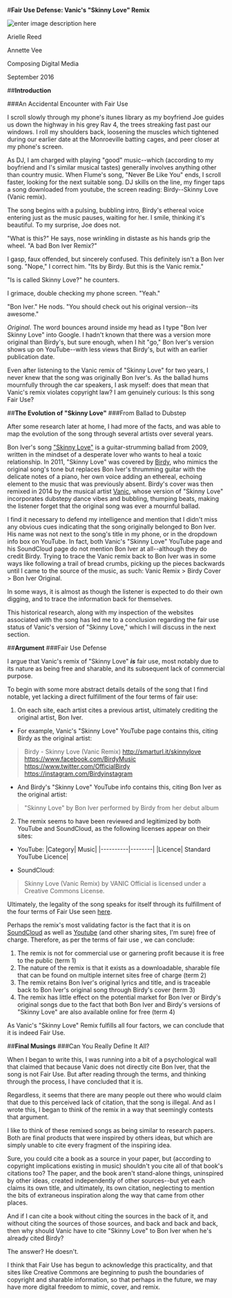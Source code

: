 


#**Fair Use Defense: Vanic's "Skinny Love" Remix**

![enter image description here](https://lh3.googleusercontent.com/-Kxpb1uVjWRc/V-G6etQc9GI/AAAAAAAAALY/56VbEnpXY7EL-OYS-qDOuEzu5iAmin8MgCLcB/s0/images.jpg "Vanic")

Arielle Reed

Annette Vee

Composing Digital Media

September 2016

##**Introduction**

###An Accidental Encounter with Fair Use

I scroll slowly through my phone's itunes library as my boyfriend Joe guides us down the highway in his grey Rav 4, the trees streaking fast past our windows. I roll my shoulders back, loosening the muscles which tightened during our earlier date at the Monroeville batting cages, and peer closer at my phone's screen. 

As DJ, I am charged with playing "good" music--which (according to my boyfriend and I's similar musical tastes) generally involves anything other than country music.  When Flume's song, "Never Be Like You" ends, I scroll faster, looking for the next suitable song. DJ skills on the line, my finger taps a song downloaded from youtube, the screen reading: Birdy--Skinny Love (Vanic remix). 

The song begins with a pulsing, bubbling intro, Birdy's ethereal voice entering just as the music pauses, waiting for her. I smile, thinking it's beautiful. To my surprise, Joe does not.

"What is this?" He says, nose wrinkling in distaste as his hands grip the wheel. "A bad Bon Iver Remix?" 

I gasp, faux offended, but sincerely confused. This definitely isn't a Bon Iver song. "Nope," I correct him. "Its by Birdy. But this is the Vanic remix."

"Is is called Skinny Love?" he counters. 

I grimace, double checking my phone screen. "Yeah." 

"Bon Iver." He nods. "You should check out his original version--its awesome."

_Original_. The word bounces around inside my head as I type "Bon Iver Skinny Love" into Google. I hadn't known that there was a version more original than Birdy's, but sure enough, when I hit "go," Bon Iver's version shows up on YouTube--with less views that Birdy's, but with an earlier publication date. 

Even after listening to the Vanic remix of "Skinny Love" for two years, I never knew that the song was originally Bon Iver's. As the ballad hums mournfully through the car speakers, I ask myself: does that mean that Vanic's remix violates copyright law? I am genuinely curious: Is this song Fair Use? 


##**The Evolution of "Skinny Love"**
###From Ballad to Dubstep

After some research later at home, I had more of the facts, and was able to map the evolution of the song through several artists over several years. 

Bon Iver's song ["Skinny Love"](https://www.youtube.com/watch?v=ssdgFoHLwnk) is a guitar-strumming ballad from 2009, written in the mindset of a desperate lover who wants to heal a toxic relationship. In 2011, "Skinny Love" was covered by [Birdy](https://www.youtube.com/watch?v=aNzCDt2eidg), who mimics the original song's tone but replaces Bon Iver's thrumming guitar with the delicate notes of a piano, her own voice adding an ethereal, echoing element to the music that was previously absent. Birdy's cover was then remixed in 2014 by the musical artist [Vanic](https://soundcloud.com/djvanic/skinny-love-vanic), whose version of "Skinny Love" incorporates dubstepy dance vibes and bubbling, thumping beats, making the listener forget that the original song was ever a mournful ballad.

I find it necessary to defend my intelligence and mention that I didn't miss any obvious cues indicating that the song originally belonged to Bon Iver. His name was not next to the song's title in my phone, or in the dropdown info box on YouTube. In fact, both Vanic's  "Skinny Love" YouTube page and his SoundCloud page do not mention Bon Iver at all--although they do credit Birdy. Trying to trace the Vanic remix back to Bon Iver was in some ways like following a trail of bread crumbs, picking up the pieces backwards until I came to the source of the music, as such: Vanic Remix > Birdy Cover > Bon Iver Original. 

In some ways, it is almost as though the listener is expected to do their own digging, and to trace the information back for themselves. 

This historical research, along with my inspection of the websites associated with the song has led me to a conclusion regarding the fair use status of Vanic's version of "Skinny Love," which I will discuss in the next section. 


##**Argument**
###Fair Use Defense

I argue that Vanic's remix of "Skinny Love" _**is**_ fair use, most notably due to its nature as being free and sharable, and its subsequent lack of commercial purpose.

To begin with some more abstract details details of the song that I find notable, yet lacking a direct fulfillment of the four terms of fair use:

1. On each site, each artist cites a previous artist, ultimately crediting the original artist, Bon Iver. 
* For example, Vanic's "Skinny Love" YouTube page contains this, citing Birdy as the original artist:
> Birdy - Skinny Love (Vanic Remix) 
> http://smarturl.it/skinnylove
https://www.facebook.com/BirdyMusic
https://www.twitter.com/OfficialBirdy
https://instagram.com/Birdyinstagram

* And Birdy's "Skinny Love" YouTube info contains this, citing Bon Iver as the original artist:
>"Skinny Love" by Bon Iver performed by Birdy from her debut album 

2.  The remix seems to have been reviewed and legitimized by both YouTube and SoundCloud, as the following licenses appear on their sites:
* YouTube:
|Category| Music|
|----------|--------|
|Licence| Standard YouTube Licence|

* SoundCloud:
>Skinny Love (Vanic Remix) by VANIC Official is licensed under a  Creative Commons License.

Ultimately, the legality of the song speaks for itself through its fulfillment of the four terms of Fair Use seen [here](https://www.law.cornell.edu/uscode/text/17/107). 

Perhaps the remix's most validating factor is the fact that it is on [SoundCloud](https://soundcloud.com/djvanic/skinny-love-vanic) as well as [Youtube](https://www.youtube.com/watch?v=37DIzz5Q2bM) (and other sharing sites, I'm sure) free of charge. Therefore, as per the terms of fair use , we can conclude:

1.  The remix is not for commercial use or garnering profit because it is free to the public (term 1) 
2.  The nature of the remix is that it exists as a downloadable, sharable file that can be found on multiple internet sites free of charge (term 2)
3. The remix retains Bon Iver's original lyrics and title, and is traceable back to Bon Iver's original song through Birdy's cover (term 3)
4. The remix has little effect on the potential market for Bon Iver or Birdy's original songs due to the fact that both Bon Iver and Birdy's versions of "Skinny Love" are also available online for free (term 4)

As Vanic's "Skinny Love" Remix fulfills all four factors, we can conclude that it is indeed Fair Use. 

##**Final Musings**
###Can You Really Define It All?

When I began to write this, I was running into a bit of a psychological wall that claimed that because Vanic does not directly cite Bon Iver, that the song is not Fair Use. But after reading through the terms, and thinking through the process, I have concluded that it is. 

Regardless, it seems that there are many people out there who would claim that due to this perceived lack of citation, that the song is illegal. And as I wrote this, I began to think of the remix in a way that seemingly contests that argument. 

I like to think of these remixed songs as being similar to research papers. Both are final products that were inspired by others ideas, but which are simply unable to cite every fragment of the inspiring idea. 

Sure, you could cite a book as a source in your paper, but (according to copyright implications existing in music) shouldn't you cite all of that book's citations too? The paper, and the book aren't stand-alone things, uninspired by other ideas, created independently of other sources--but yet each  claims its own title, and ultimately, its own citation, neglecting to mention the bits of extraneous inspiration along the way that came from other places. 

And if I can cite a book without citing the sources in the back of it, and without citing the sources of those sources, and back and back and back, then why should Vanic have to cite "Skinny Love" to Bon Iver when he's already cited Birdy?

The answer? He doesn't. 

I think that Fair Use has begun to acknowledge this practicality, and that sites like Creative Commons are beginning to push the boundaries of copyright and sharable information, so that perhaps in the future, we may have more digital freedom to mimic, cover, and remix. 



